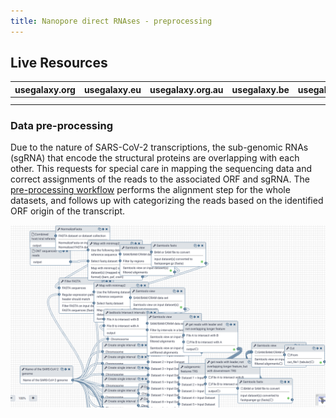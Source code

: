 ```yaml
---
title: Nanopore direct RNAses - preprocessing
---
```


## Live Resources

| usegalaxy.org | usegalaxy.eu | usegalaxy.org.au | usegalaxy.be | usegalaxy.fr |
|:--------:|:------------:|:------------:|:------------:|:------------:|
| | <FlatShield label="workflow" message="run" href="https://usegalaxy.eu/u/wolfgang-maier/w/sars-cov-2-assign-ont-reads-to-transcripts" alt="Galaxy workflow" /> | | | |
| | | | | |

### Data pre-processing
Due to the nature of SARS-CoV-2 transcriptions, the sub-genomic RNAs (sgRNA) that encode the structural proteins are overlapping with each other. This requests for special care in mapping the sequencing data and correct assignments of the reads to the associated ORF and sgRNA. The [pre-processing workflow](https://usegalaxy.eu/u/milad/h/data-cov-2-drs) performs the alignment step for the whole datasets, and follows up with categorizing the reads based on the identified ORF origin of the transcript.  

![A snapshot of pre-processing workflow for analyzing DRS SARS-CoV-2 data in Galaxy.](../img/preprocessing-snapshot.png)

